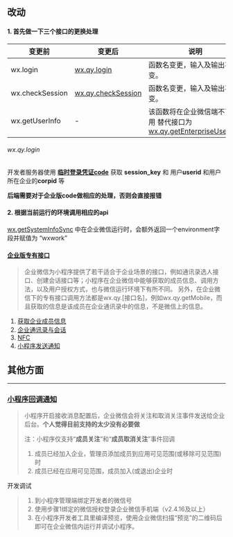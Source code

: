 ## 改动

#### 1. 首先做一下三个接口的更换处理

| 变更前          | 变更后                                                       | 说明                                                         |
| --------------- | ------------------------------------------------------------ | ------------------------------------------------------------ |
| wx.login        | [wx.qy.login](https://work.weixin.qq.com/api/doc#13409/wx.qy.login) | 函数名变更，输入及输出不变。                                 |
| wx.checkSession | [wx.qy.checkSession](https://work.weixin.qq.com/api/doc#13409/wx.qy.checkSession) | 函数名变更，输入及输出不变。                                 |
| wx.getUserInfo  | -                                                            | 该函数将在企业微信端不可使用 替代接口为 [wx.qy.getEnterpriseUserInfo](https://work.weixin.qq.com/api/doc#14270/%E8%8E%B7%E5%8F%96%E4%BC%81%E4%B8%9A%E6%88%90%E5%91%98%E5%9F%BA%E6%9C%AC%E4%BF%A1%E6%81%AF) |

###### wx.qy.login

开发者服务器使用 [**临时登录凭证code**](https://work.weixin.qq.com/api/doc#90000/90136/90289/%E7%99%BB%E5%BD%95%E5%87%AD%E8%AF%81%E6%A0%A1%E9%AA%8C) 获取 **session_key** 和 用户**userid** 和用户所在企业的**corpid** 等

**后端需要对于企业版code做相应的处理，否则会直接报错**

#### 2. 根据当前运行的环境调用相应的api

[wx.getSystemInfoSync](https://developers.weixin.qq.com/miniprogram/dev/api/systeminfo.html#wxgetsysteminfosync) 中在企业微信运行时，会额外返回一个environment字段并赋值为 “wxwork”



#### [企业版专有接口](https://work.weixin.qq.com/api/doc#14270/%E6%A6%82%E8%BF%B0)

> 企业微信为小程序提供了若干适合于企业场景的接口，例如通讯录选人接口、创建会话接口等；小程序在企业微信中能够获取的成员信息、调用方法，以及用户授权方式，也与微信运行环境下有所不同。
> 另外，在企业微信下的专有接口调用方法都是wx.qy.[接口名]，例如wx.qy.getMobile，而且获取的信息是该成员在企业通讯录中的信息，不是微信上的信息。

1. [获取企业成员信息](https://work.weixin.qq.com/api/doc#14270/%E8%8E%B7%E5%8F%96%E4%BC%81%E4%B8%9A%E6%88%90%E5%91%98%E4%BF%A1%E6%81%AF)
2. [企业通讯录与会话](https://work.weixin.qq.com/api/doc#14270/%E4%BC%81%E4%B8%9A%E9%80%9A%E8%AE%AF%E5%BD%95%E4%B8%8E%E4%BC%9A%E8%AF%9D)
3. [NFC](https://work.weixin.qq.com/api/doc#14270/NFC%E6%8E%A5%E5%8F%A3)
4. [小程序发送通知](https://work.weixin.qq.com/api/doc#90000/90135/90236/%E5%B0%8F%E7%A8%8B%E5%BA%8F%E9%80%9A%E7%9F%A5%E6%B6%88%E6%81%AF)





## 其他方面

------

### [小程序回调通知](https://work.weixin.qq.com/api/doc#15659)

> 小程序开启接收消息配置后，企业微信会将关注和取消关注事件发送给企业后台。**个人觉得目前支持的太少没有必要做**
>
> 注：小程序仅支持“**成员关注**”和“**成员取消关注**”事件回调
>
> 1. 成员已经加入企业，管理员添加成员到应用可见范围(或移除可见范围)时
> 2. 成员已经在应用可见范围，成员加入(或退出)企业时

开发调试

> 1. 到小程序管理端绑定开发者的微信号
> 2. 使用步骤1绑定的微信授权登录企业微信手机端（v2.4.16及以上）
> 3. 在小程序开发者工具里编译预览，使用企业微信扫描“预览”的二维码后即可在企业微信内运行并调试小程序。